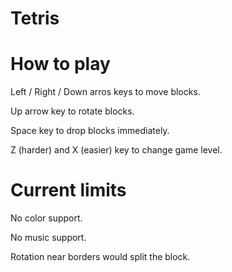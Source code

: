 # Tetris

# How to play
Left / Right / Down arros keys to move blocks.

Up arrow key to rotate blocks.

Space key to drop blocks immediately.

Z (harder) and X (easier) key to change game level.

# Current limits
No color support.

No music support.

Rotation near borders would split the block.  
